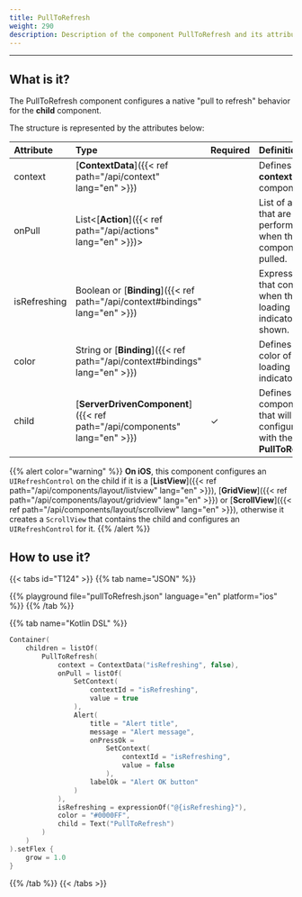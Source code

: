 ```yaml
---
title: PullToRefresh
weight: 290
description: Description of the component PullToRefresh and its attributes
---
```


---

## What is it?

The PullToRefresh component configures a native "pull to refresh" behavior for the **child** component.

The structure is represented by the attributes below:

| Attribute | Type                                                | Required | Definition                                                                                          |
| :-------- | :-------------------------------------------------- | :------- | :-------------------------------------------------------------------------------------------------- |
| context   | [**ContextData**]({{< ref path="/api/context" lang="en" >}}) |          | Defines a **context** for the component. |
| onPull    | List<[**Action**]({{< ref path="/api/actions" lang="en" >}})> |          | List of actions that are performed when the **child** component is pulled. |
| isRefreshing | Boolean or [**Binding**]({{< ref path="/api/context#bindings" lang="en" >}}) |          | Expression that controls when the loading indicator is shown. |
| color     | String or [**Binding**]({{< ref path="/api/context#bindings" lang="en" >}}) |          | Defines the color of the loading indicator. |
| child     | [**ServerDrivenComponent**]({{< ref path="/api/components" lang="en" >}}) | ✓        | Defines the component that will be configured with the **PullToRefresh**. |

{{% alert color="warning" %}}
**On iOS**, this component configures an `UIRefreshControl` on the child if it is a [**ListView**]({{< ref path="/api/components/layout/listview" lang="en" >}}), [**GridView**]({{< ref path="/api/components/layout/gridview" lang="en" >}}) or [**ScrollView**]({{< ref path="/api/components/layout/scrollview" lang="en" >}}), otherwise it creates a `ScrollView` that contains the child and configures an `UIRefreshControl` for it.
{{% /alert %}}

## How to use it?

{{< tabs id="T124" >}}
{{% tab name="JSON" %}}

<!-- json-playground:pullToRefresh.json
{
    "_beagleComponent_": "beagle:container",
    "children": [
        {
            "_beagleComponent_": "beagle:pullToRefresh",
            "context": {
                "id": "isRefreshing",
                "value": false
            },
            "onPull": [
                {
                    "_beagleAction_": "beagle:setContext",
                    "contextId": "isRefreshing",
                    "value": true
                },
                {
                    "_beagleAction_": "beagle:alert",
                    "title": "Alert title",
                    "message": "Alert message",
                    "onPressOk": {
                        "_beagleAction_": "beagle:setContext",
                        "contextId": "isRefreshing",
                        "value": false
                    },
                    "labelOk": "Alert OK button"
                }
            ],
            "isRefreshing": "@{isRefreshing}",
            "color": "#0000FF",
            "child": {
                "_beagleComponent_": "beagle:text",
                "text": "PullToRefresh"
            }
        }
    ],
    "style" : {
        "flex" : {
            "grow": 1
        }
    }
}
-->

{{% playground file="pullToRefresh.json" language="en" platform="ios" %}}
{{% /tab %}}

{{% tab name="Kotlin DSL" %}}

```kotlin
Container(
    children = listOf(
        PullToRefresh(
            context = ContextData("isRefreshing", false),
            onPull = listOf(
                SetContext(
                    contextId = "isRefreshing",
                    value = true
                ),
                Alert(
                    title = "Alert title",
                    message = "Alert message",
                    onPressOk =
                        SetContext(
                            contextId = "isRefreshing",
                            value = false
                        ),
                    labelOk = "Alert OK button"
                )
            ),
            isRefreshing = expressionOf("@{isRefreshing}"),
            color = "#0000FF",
            child = Text("PullToRefresh")
        )
    )
).setFlex {
    grow = 1.0
}
```

{{% /tab %}}
{{< /tabs >}}
